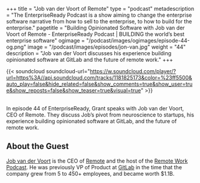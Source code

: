 +++
title = "Job van der Voort of Remote"
type = "podcast"
metadescription = "The EnterpriseReady Podcast is a show aiming to change the enterprise software narrative from how to sell to the enterprise, to how to build for the enterprise."
pagetitle = "Building Opinionated Software with Job van der Voort of Remote - EnterpriseReady Podcast | BUILDING the world’s best enterprise software"
ogimage = "/podcast/images/ogimages/episode-44-og.png"
image = "/podcast/images/episodes/jon-van.jpg"
weight = "44"
description = "Job van der Voort discusses his experience building opinionated software at GitLab and the future of remote work."
+++

{{< soundcloud soundcloud-url="https://w.soundcloud.com/player/?url=https%3A//api.soundcloud.com/tracks/1181825173&color=%23ff5500&auto_play=false&hide_related=false&show_comments=true&show_user=true&show_reposts=false&show_teaser=true&visual=true" >}}

\
In episode 44 of EnterpriseReady, Grant speaks with Job van der Voort, CEO of Remote. They discuss Job’s pivot from neuroscience to startups, his experience building opinionated software at GitLab, and the future of remote work.

## About the Guest 

[Job van der Voort](https://twitter.com/Jobvo) is the CEO of [Remote](https://remote.com/) and the host of the [Remote Work Podcast](https://podcasts.apple.com/us/podcast/remote-work-podcast/id1354066555). He was previously VP of Product at [GitLab](https://about.gitlab.com/) in the time that the company grew from 5 to 450+ employees, and became worth $1.1B.